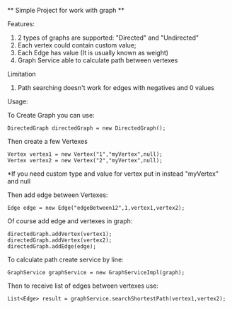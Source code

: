 ** Simple Project for work with graph **

Features:
1) 2 types of graphs are supported: "Directed" and "Undirected"
2) Each vertex could contain custom value;
3) Each Edge has value (It is usually known as weight)
4) Graph Service able to calculate path between vertexes

Limitation
1) Path searching doesn't work for edges with negatives and 0 values

Usage:

To Create Graph you can use:
    
    DirectedGraph directedGraph = new DirectedGraph();

Then create a few Vertexes

    Vertex vertex1 = new Vertex("1","myVertex",null);
    Vertex vertex2 = new Vertex("2","myVertex",null);

*If you need custom type and value for vertex put in instead "myVertex" and null

Then add edge between Vertexes:

    Edge edge = new Edge("edgeBetween12",1,vertex1,vertex2);


Of course add edge and vertexes in graph:

    directedGraph.addVertex(vertex1);
    directedGraph.addVertex(vertex2);
    directedGraph.addEdge(edge);


To calculate path create service by line:

    GraphService graphService = new GraphServiceImpl(graph);


Then to receive list of edges between vertexes use:

    List<Edge> result = graphService.searchShortestPath(vertex1,vertex2);


